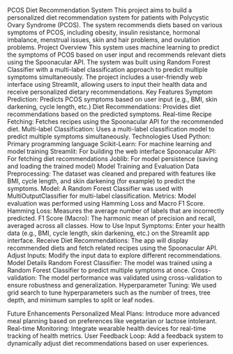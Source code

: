 PCOS Diet Recommendation System
  This project aims to build a personalized diet recommendation system for patients with Polycystic Ovary Syndrome (PCOS). The system recommends diets based on various symptoms of PCOS, including obesity, insulin resistance, hormonal imbalance, menstrual issues, skin and hair problems, and ovulation problems.
Project Overview
  This system uses machine learning to predict the symptoms of PCOS based on user input and recommends relevant diets using the Spoonacular API. The system was built using Random Forest Classifier with a multi-label classification approach to predict multiple symptoms simultaneously. The project includes a user-friendly web interface using Streamlit, allowing users to input their health data and receive personalized dietary recommendations.
Key Features
  Symptom Prediction: Predicts PCOS symptoms based on user input (e.g., BMI, skin darkening, cycle length, etc.)
  Diet Recommendations: Provides diet recommendations based on the predicted symptoms.
  Real-time Recipe Fetching: Fetches recipes using the Spoonacular API for the recommended diet.
  Multi-label Classification: Uses a multi-label classification model to predict multiple symptoms simultaneously.
Technologies Used
  Python: Primary programming language
  Scikit-Learn: For machine learning and model training
  Streamlit: For building the web interface
  Spoonacular API: For fetching diet recommendations
  Joblib: For model persistence (saving and loading the trained model)
Model Training and Evaluation
  Data Preprocessing: The dataset was cleaned and prepared with features like BMI, cycle length, and skin darkening (for example) to predict the symptoms.
  Model: A Random Forest Classifier was used with MultiOutputClassifier for multi-label classification.
  Metrics: Model evaluation was performed using Hamming Loss and Macro F1 Score.
  Hamming Loss: Measures the average number of labels that are incorrectly predicted.
  F1 Score (Macro): The harmonic mean of precision and recall, averaged across all classes.
How to Use
  Input Symptoms: Enter your health data (e.g., BMI, cycle length, skin darkening, etc.) on the Streamlit app interface.
  Receive Diet Recommendations: The app will display recommended diets and fetch related recipes using the Spoonacular API.
  Adjust Inputs: Modify the input data to explore different recommendations.
Model Details
  Random Forest Classifier: The model was trained using a Random Forest Classifier to predict multiple symptoms at once.
  Cross-validation: The model performance was validated using cross-validation to ensure robustness and generalization.
  Hyperparameter Tuning: We used grid search to tune hyperparameters such as the number of trees, tree depth, and minimum samples to split or leaf nodes.
  
Future Enhancements
  Personalized Meal Plans: Introduce more advanced meal planning based on preferences like vegetarian or lactose intolerant.
  Real-time Monitoring: Integrate wearable health devices for real-time tracking of health metrics.
  User Feedback Loop: Add a feedback system to dynamically adjust diet recommendations based on user experiences.
